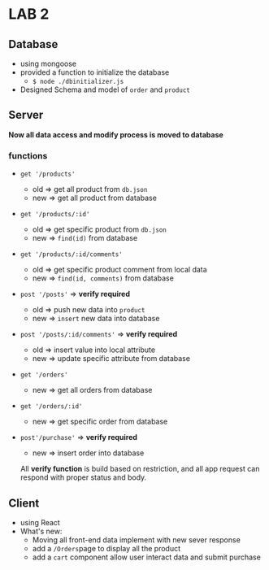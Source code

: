 
  

# LAB 2

  
## Database

 - using mongoose
 - provided a function to initialize the database
	 - `$ node ./dbinitializer.js`
 - Designed Schema and model of `order` and `product`

## Server
**Now all data access and modify process is moved to database**

### functions
 - `get '/products'`
	 - old => get all product from `db.json`
	 - new => get all product from database
 - `get '/products/:id'`
	 - old => get specific product from `db.json`
	 - new => `find(id)` from database
 - `get '/products/:id/comments'`
	 - old => get specific product comment from local data
	 - new => `find(id, comments)` from database
 - `post '/posts'` => **verify required**
	 - old => push new data into `product`
	 - new => `insert` new data into database
 - `post '/posts/:id/comments'` => **verify required**
	 - old => insert value into local attribute
	 - new => update specific attribute from database
- `get '/orders'`
	 - new => get all orders from database
 - `get '/orders/:id'`
	 - new => get specific order from database
 - `post'/purchase'` => **verify required**
	 - new => insert order into database

	All **verify function** is build based on restriction, and all app request can respond with proper status and body.

## Client

 - using React
 - What's new:
	 - Moving all front-end data implement with new sever response
	 - add a `/Orders`page to display all the product
	 - add a `cart` component allow user interact data and submit purchase
